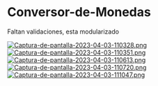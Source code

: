 # Conversor-de-Monedas
Faltan validaciones, esta modularizado

[![Captura-de-pantalla-2023-04-03-110328.png](https://i.postimg.cc/fWGdgNNY/Captura-de-pantalla-2023-04-03-110328.png)](https://postimg.cc/dD9DLgD0)
[![Captura-de-pantalla-2023-04-03-110351.png](https://i.postimg.cc/BQ2KrVSk/Captura-de-pantalla-2023-04-03-110351.png)](https://postimg.cc/zVXvWpRF)
[![Captura-de-pantalla-2023-04-03-110613.png](https://i.postimg.cc/0yfJQKJC/Captura-de-pantalla-2023-04-03-110613.png)](https://postimg.cc/pmmdcTC9)
[![Captura-de-pantalla-2023-04-03-110720.png](https://i.postimg.cc/qv034xgR/Captura-de-pantalla-2023-04-03-110720.png)](https://postimg.cc/3dSRZpX5)
[![Captura-de-pantalla-2023-04-03-111047.png](https://i.postimg.cc/Y0KS8tW9/Captura-de-pantalla-2023-04-03-111047.png)](https://postimg.cc/5Yg12dpd)
